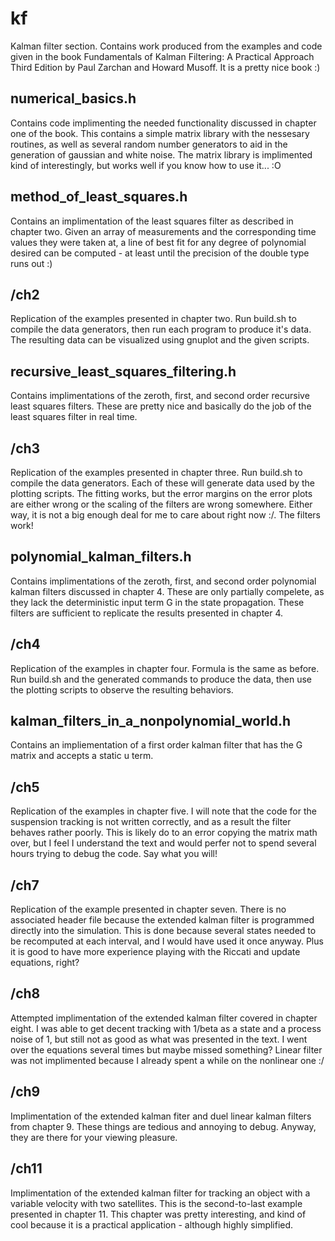 
# kf

Kalman filter section. Contains work produced from the examples and code given in the book
Fundamentals of Kalman Filtering: A Practical Approach Third Edition by Paul Zarchan and 
Howard Musoff. It is a pretty nice book :)

## numerical_basics.h

Contains code implimenting the needed functionality discussed in chapter one of the book.
This contains a simple matrix library with the nessesary routines, as well as several
random number generators to aid in the generation of gaussian and white noise. The
matrix library is implimented kind of interestingly, but works well if you know
how to use it... :O

## method_of_least_squares.h

Contains an implimentation of the least squares filter as described in chapter two. Given
an array of measurements and the corresponding time values they were taken at, a line
of best fit for any degree of polynomial desired can be computed - at least until the 
precision of the double type runs out :)

## /ch2

Replication of the examples presented in chapter two. Run build.sh to compile the data
generators, then run each program to produce it's data. The resulting data can be
visualized using gnuplot and the given scripts.

## recursive_least_squares_filtering.h

Contains implimentations of the zeroth, first, and second order recursive least
squares filters. These are pretty nice and basically do the job of the least
squares filter in real time.

## /ch3

Replication of the examples presented in chapter three. Run build.sh to compile
the data generators. Each of these will generate data used by the plotting
scripts. The fitting works, but the error margins on the error plots are either
wrong or the scaling of the filters are wrong somewhere. Either way, it is not
a big enough deal for me to care about right now :/. The filters work!

## polynomial_kalman_filters.h

Contains implimentations of the zeroth, first, and second order polynomial
kalman filters discussed in chapter 4. These are only partially compelete,
as they lack the deterministic input term G in the state propagation. These
filters are sufficient to replicate the results presented in chapter 4.

## /ch4

Replication of the examples in chapter four. Formula is the same as
before. Run build.sh and the generated commands to produce the data,
then use the plotting scripts to observe the resulting behaviors.

## kalman_filters_in_a_nonpolynomial_world.h

Contains an impliementation of a first order kalman filter that has
the G matrix and accepts a static u term. 

## /ch5 

Replication of the examples in chapter five. I will note that
the code for the suspension tracking is not written correctly,
and as a result the filter behaves rather poorly. This is
likely do to an error copying the matrix math over, but
I feel I understand the text and would perfer not to spend
several hours trying to debug the code. Say what you will!

## /ch7

Replication of the example presented in chapter seven. There is
no associated header file because the extended kalman filter is
programmed directly into the simulation. This is done because
several states needed to be recomputed at each interval, and I
would have used it once anyway. Plus it is good to have more
experience playing with the Riccati and update equations, right?

## /ch8

Attempted implimentation of the extended kalman filter covered in
chapter eight. I was able to get decent tracking with 1/beta as
a state and a process noise of 1, but still not as good as what 
was presented in the text. I went over the equations several times
but maybe missed something? Linear filter was not implimented because
I already spent a while on the nonlinear one :/

## /ch9

Implimentation of the extended kalman fiter and duel linear kalman
filters from chapter 9. These things are tedious and annoying to
debug. Anyway, they are there for your viewing pleasure.

## /ch11

Implimentation of the extended kalman filter for tracking an object
with a variable velocity with two satellites. This is the second-to-last
example presented in chapter 11. This chapter was pretty interesting, and
kind of cool because it is a practical application - although highly simplified.
